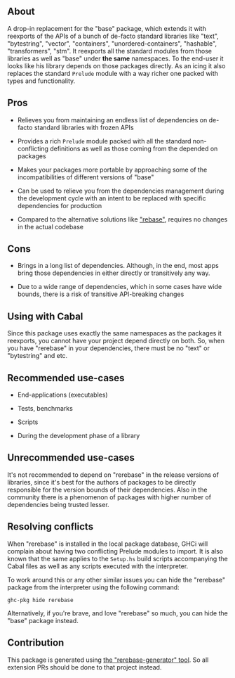 
## About

A drop-in replacement for the "base" package, which extends it with reexports of the APIs of a bunch of de-facto standard libraries like "text", "bytestring", "vector", "containers", "unordered-containers", "hashable", "transformers", "stm". It reexports all the standard modules from those libraries as well as "base" under **the same** namespaces. To the end-user it looks like his library depends on those packages directly. As an icing it also replaces the standard `Prelude` module with a way richer one packed with types and functionality.

## Pros

* Relieves you from maintaining an endless list of dependencies on de-facto standard libraries with frozen APIs

* Provides a rich `Prelude` module packed with all the standard non-conflicting definitions as well as those coming from the depended on packages

* Makes your packages more portable by approaching some of the incompatibilities of different versions of "base"

* Can be used to relieve you from the dependencies management during the development cycle with an intent to be replaced with specific dependencies for production

* Compared to the alternative solutions like ["rebase"](https://github.com/nikita-volkov/rebase), requires no changes in the actual codebase

## Cons

* Brings in a long list of dependencies. Although, in the end, most apps bring those dependencies in either directly or transitively any way.

* Due to a wide range of dependencies, which in some cases have wide bounds, there is a risk of transitive API-breaking changes

## Using with Cabal

Since this package uses exactly the same namespaces as the packages it reexports, you cannot have your project depend directly on both. So, when you have "rerebase" in your dependencies, there must be no "text" or "bytestring" and etc.

## Recommended use-cases

* End-applications (executables)

* Tests, benchmarks

* Scripts

* During the development phase of a library

## Unrecommended use-cases

It's not recommended to depend on "rerebase" in the release versions of libraries, since it's best for the authors of packages to be directly responsible for the version bounds of their dependencies. Also in the community there is a phenomenon of packages with higher number of dependencies being trusted lesser.

## Resolving conflicts

When "rerebase" is installed in the local package database, GHCi will complain about having two conflicting Prelude modules to import. It is also known that the same applies to the `Setup.hs` build scripts accompanying the Cabal files as well as any scripts executed with the interpreter.

To work around this or any other similar issues you can hide the "rerebase" package from the interpreter using the following command:

```
ghc-pkg hide rerebase
```

Alternatively, if you're brave, and love "rerebase" so much, you can hide the "base" package instead.

## Contribution

This package is generated using [the "rerebase-generator" tool](https://github.com/nikita-volkov/rerebase-generator). So all extension PRs should be done to that project instead.
